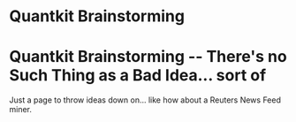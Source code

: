 # Quantkit Brainstorming

# Quantkit Brainstorming -- There's no Such Thing as a Bad Idea... sort of #

Just a page to throw ideas down on... like how about a Reuters News Feed miner.